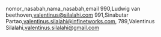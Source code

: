 nomor_nasabah,nama_nasabah,email
990,Ludwig van beethoven,valentinus@silalahi.com
991,Sinabutar Partao,valentinus.silalahi@infinetworks.com,
789,Valentinus Silalahi,valentinus.silalahi@gmail.com
